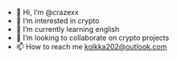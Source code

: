 - 👋 Hi, I’m @crazexx
- 👀 I’m interested in crypto
- 🌱 I’m currently learning english
- 💞️ I’m looking to collaborate on crypto projects 
- 📫 How to reach me kolkka202@outlook.com

<!---
crazexx/crazexx is a ✨ special ✨ repository because its `README.md` (this file) appears on your GitHub profile.
You can click the Preview link to take a look at your changes.
--->
